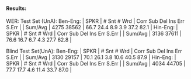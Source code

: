 #### Results:
WER:
Test Set (UnA):
    Ben-Eng:
    | SPKR | # Snt # Wrd | Corr Sub Del Ins Err S.Err |
    | Sum/Avg | 4275 38562 | 66.7 24.4 8.9 3.9 37.2 82.1 |
    Hin-Eng:
    | SPKR | # Snt # Wrd | Corr Sub Del Ins Err S.Err |
    | Sum/Avg | 3136 37611 | 76.6 16.7 6.7 4.3 27.7 62.8 |

Blind Test Set(UnA):
    Ben-Eng:
    | SPKR | # Snt # Wrd | Corr Sub Del Ins Err S.Err |
    | Sum/Avg | 3130 29157 | 70.1 26.1 3.8 10.6 40.5 87.9 |
    Hin-Eng:
    | SPKR | # Snt # Wrd | Corr Sub Del Ins Err S.Err |
    | Sum/Avg | 4034 44705 | 77.7 17.7 4.6 11.4 33.7 87.0 |

